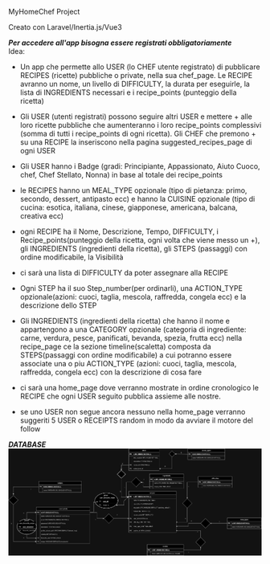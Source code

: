 MyHomeChef Project

Creato con Laravel/Inertia.js/Vue3

***Per accedere all'app bisogna essere registrati obbligatoriamente***  
Idea:  
    
- Un app che permette allo USER (lo CHEF utente registrato) di pubblicare RECIPES (ricette) pubbliche o private, nella sua chef_page. Le RECIPE avranno un nome, un livello di DIFFICULTY, la durata per eseguirle, la lista di INGREDIENTS necessari e i recipe_points (punteggio della ricetta)  
  
- Gli USER (utenti registrati) possono seguire altri USER e mettere + alle loro ricette pubbliche che aumenteranno i loro recipe_points complessivi (somma di tutti i recipe_points di ogni ricetta). Gli CHEF che premono + su una RECIPE la inseriscono nella pagina suggested_recipes_page di ogni USER  
  
- Gli USER hanno i Badge (gradi: Principiante, Appassionato, Aiuto Cuoco, chef, Chef Stellato, Nonna) in base al totale dei recipe_points  
  
- le RECIPES hanno un MEAL_TYPE opzionale (tipo di pietanza: primo, secondo, dessert, antipasto ecc) e hanno la CUISINE opzionale (tipo di cucina: esotica, italiana, cinese, giapponese, americana, balcana, creativa ecc)  
  
- ogni RECIPE ha il Nome, Descrizione, Tempo, DIFFICULTY, i Recipe_points(punteggio della ricetta, ogni volta che viene messo un +), gli INGREDIENTS (ingredienti della ricetta), gli STEPS (passaggi) con ordine modificabile, la Visibilità  
  
- ci sarà una lista di DIFFICULTY da poter assegnare alla RECIPE  
  
- Ogni STEP ha il suo Step_number(per ordinarli), una ACTION_TYPE opzionale(azioni: cuoci, taglia, mescola, raffredda, congela ecc) e la descrizione dello STEP  
  
- Gli INGREDIENTS (ingredienti della ricetta) che hanno il nome e appartengono a una CATEGORY opzionale (categoria di ingrediente: carne, verdura, pesce, panificati, bevanda, spezia, frutta ecc) nella recipe_page ce la sezione timeline(scaletta) composta da STEPS(passaggi con ordine modificabile) a cui potranno essere associate una o piu ACTION_TYPE (azioni: cuoci, taglia, mescola, raffredda, congela ecc) con la descrizione di cosa fare   
  
- ci sarà una home_page dove verranno mostrate in ordine cronologico le RECIPE che ogni USER seguito pubblica assieme alle nostre.  
- se uno USER non segue ancora nessuno nella home_page verranno suggeriti 5 USER o RECEIPTS random in modo da avviare il motore del follow  
  
  
***DATABASE***
![er_diagram](./MyHomeChefER.png)



